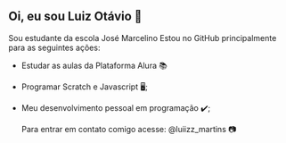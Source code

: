 ## Oi, eu sou Luiz Otávio 🐶
Sou estudante da escola José Marcelino
Estou no GitHub principalmente para as seguintes ações:
- Estudar as aulas da Plataforma Alura 📚
- Programar Scratch e Javascript 🖥️;
- Meu desenvolvimento pessoal em programação ✔️;

  Para entrar em contato comigo acesse:
  @luiizz_martins 📷
